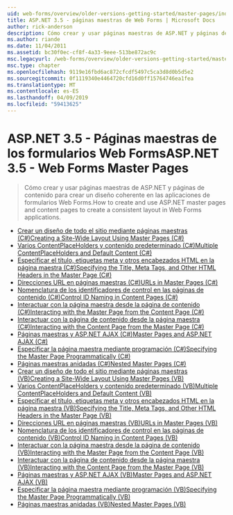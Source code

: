 ```yaml
---
uid: web-forms/overview/older-versions-getting-started/master-pages/index
title: ASP.NET 3.5 - páginas maestras de Web Forms | Microsoft Docs
author: rick-anderson
description: Cómo crear y usar páginas maestras de ASP.NET y páginas de contenido para crear un diseño coherente en las aplicaciones de formularios Web Forms.
ms.author: riande
ms.date: 11/04/2011
ms.assetid: bc30f0ec-cf8f-4a33-9eee-513be872ac9c
msc.legacyurl: /web-forms/overview/older-versions-getting-started/master-pages
msc.type: chapter
ms.openlocfilehash: 9119e16fbd6ac872cfcdf5497c5ca3d8d0b5d5e2
ms.sourcegitcommit: 0f1119340e4464720cfd16d0ff15764746ea1fea
ms.translationtype: MT
ms.contentlocale: es-ES
ms.lasthandoff: 04/09/2019
ms.locfileid: "59413625"
---
```

# <a name="aspnet-35---web-forms-master-pages"></a><span data-ttu-id="e96e9-103">ASP.NET 3.5 - Páginas maestras de los formularios Web Forms</span><span class="sxs-lookup"><span data-stu-id="e96e9-103">ASP.NET 3.5 - Web Forms Master Pages</span></span>

> <span data-ttu-id="e96e9-104">Cómo crear y usar páginas maestras de ASP.NET y páginas de contenido para crear un diseño coherente en las aplicaciones de formularios Web Forms.</span><span class="sxs-lookup"><span data-stu-id="e96e9-104">How to create and use ASP.NET master pages and content pages to create a consistent layout in Web Forms applications.</span></span>


- [<span data-ttu-id="e96e9-105">Crear un diseño de todo el sitio mediante páginas maestras (C#)</span><span class="sxs-lookup"><span data-stu-id="e96e9-105">Creating a Site-Wide Layout Using Master Pages (C#)</span></span>](creating-a-site-wide-layout-using-master-pages-cs.md)
- [<span data-ttu-id="e96e9-106">Varios ContentPlaceHolders y contenido predeterminado (C#)</span><span class="sxs-lookup"><span data-stu-id="e96e9-106">Multiple ContentPlaceHolders and Default Content (C#)</span></span>](multiple-contentplaceholders-and-default-content-cs.md)
- [<span data-ttu-id="e96e9-107">Especificar el título, etiquetas meta y otros encabezados HTML en la página maestra (C#)</span><span class="sxs-lookup"><span data-stu-id="e96e9-107">Specifying the Title, Meta Tags, and Other HTML Headers in the Master Page (C#)</span></span>](specifying-the-title-meta-tags-and-other-html-headers-in-the-master-page-cs.md)
- [<span data-ttu-id="e96e9-108">Direcciones URL en páginas maestras (C#)</span><span class="sxs-lookup"><span data-stu-id="e96e9-108">URLs in Master Pages (C#)</span></span>](urls-in-master-pages-cs.md)
- [<span data-ttu-id="e96e9-109">Nomenclatura de los identificadores de control en las páginas de contenido (C#)</span><span class="sxs-lookup"><span data-stu-id="e96e9-109">Control ID Naming in Content Pages (C#)</span></span>](control-id-naming-in-content-pages-cs.md)
- [<span data-ttu-id="e96e9-110">Interactuar con la página maestra desde la página de contenido (C#)</span><span class="sxs-lookup"><span data-stu-id="e96e9-110">Interacting with the Master Page from the Content Page (C#)</span></span>](interacting-with-the-master-page-from-the-content-page-cs.md)
- [<span data-ttu-id="e96e9-111">Interactuar con la página de contenido desde la página maestra (C#)</span><span class="sxs-lookup"><span data-stu-id="e96e9-111">Interacting with the Content Page from the Master Page (C#)</span></span>](interacting-with-the-content-page-from-the-master-page-cs.md)
- [<span data-ttu-id="e96e9-112">Páginas maestras y ASP.NET AJAX (C#)</span><span class="sxs-lookup"><span data-stu-id="e96e9-112">Master Pages and ASP.NET AJAX (C#)</span></span>](master-pages-and-asp-net-ajax-cs.md)
- [<span data-ttu-id="e96e9-113">Especificar la página maestra mediante programación (C#)</span><span class="sxs-lookup"><span data-stu-id="e96e9-113">Specifying the Master Page Programmatically (C#)</span></span>](specifying-the-master-page-programmatically-cs.md)
- [<span data-ttu-id="e96e9-114">Páginas maestras anidadas (C#)</span><span class="sxs-lookup"><span data-stu-id="e96e9-114">Nested Master Pages (C#)</span></span>](nested-master-pages-cs.md)
- [<span data-ttu-id="e96e9-115">Crear un diseño de todo el sitio mediante páginas maestras (VB)</span><span class="sxs-lookup"><span data-stu-id="e96e9-115">Creating a Site-Wide Layout Using Master Pages (VB)</span></span>](creating-a-site-wide-layout-using-master-pages-vb.md)
- [<span data-ttu-id="e96e9-116">Varios ContentPlaceHolders y contenido predeterminado (VB)</span><span class="sxs-lookup"><span data-stu-id="e96e9-116">Multiple ContentPlaceHolders and Default Content (VB)</span></span>](multiple-contentplaceholders-and-default-content-vb.md)
- [<span data-ttu-id="e96e9-117">Especificar el título, etiquetas meta y otros encabezados HTML en la página maestra (VB)</span><span class="sxs-lookup"><span data-stu-id="e96e9-117">Specifying the Title, Meta Tags, and Other HTML Headers in the Master Page (VB)</span></span>](specifying-the-title-meta-tags-and-other-html-headers-in-the-master-page-vb.md)
- [<span data-ttu-id="e96e9-118">Direcciones URL en páginas maestras (VB)</span><span class="sxs-lookup"><span data-stu-id="e96e9-118">URLs in Master Pages (VB)</span></span>](urls-in-master-pages-vb.md)
- [<span data-ttu-id="e96e9-119">Nomenclatura de los identificadores de control en las páginas de contenido (VB)</span><span class="sxs-lookup"><span data-stu-id="e96e9-119">Control ID Naming in Content Pages (VB)</span></span>](control-id-naming-in-content-pages-vb.md)
- [<span data-ttu-id="e96e9-120">Interactuar con la página maestra desde la página de contenido (VB)</span><span class="sxs-lookup"><span data-stu-id="e96e9-120">Interacting with the Master Page from the Content Page (VB)</span></span>](interacting-with-the-master-page-from-the-content-page-vb.md)
- [<span data-ttu-id="e96e9-121">Interactuar con la página de contenido desde la página maestra (VB)</span><span class="sxs-lookup"><span data-stu-id="e96e9-121">Interacting with the Content Page from the Master Page (VB)</span></span>](interacting-with-the-content-page-from-the-master-page-vb.md)
- [<span data-ttu-id="e96e9-122">Páginas maestras y ASP.NET AJAX (VB)</span><span class="sxs-lookup"><span data-stu-id="e96e9-122">Master Pages and ASP.NET AJAX (VB)</span></span>](master-pages-and-asp-net-ajax-vb.md)
- [<span data-ttu-id="e96e9-123">Especificar la página maestra mediante programación (VB)</span><span class="sxs-lookup"><span data-stu-id="e96e9-123">Specifying the Master Page Programmatically (VB)</span></span>](specifying-the-master-page-programmatically-vb.md)
- [<span data-ttu-id="e96e9-124">Páginas maestras anidadas (VB)</span><span class="sxs-lookup"><span data-stu-id="e96e9-124">Nested Master Pages (VB)</span></span>](nested-master-pages-vb.md)
